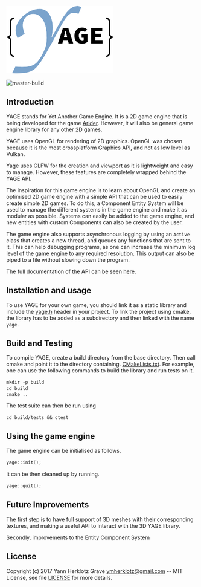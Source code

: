 ![yage-logo](/docs/yage.png "YAGE")

![master-build](https://travis-ci.org/ymherklotz/YAGE.svg?branch=master "Build Status")

## Introduction

YAGE stands for Yet Another Game Engine. It is a 2D game engine that is being
developed for the game [Arider](https://github.com/ymherklotz/Arider "Arider"). However,
it will also be general game engine library for any other 2D games.

YAGE uses OpenGL for rendering of 2D graphics. OpenGL was chosen because it is
the most crossplatform Graphics API, and not as low level as Vulkan.

Yage uses GLFW for the creation and viewport as it is lightweight and easy to
manage. However, these features are completely wrapped behind the YAGE API.

The inspiration for this game engine is to learn about OpenGL and create an
optimised 2D game engine with a simple API that can be used to easily create
simple 2D games. To do this, a Component Entity System will be used to manage
the different systems in the game engine and make it as modular as possible.
Systems can easily be added to the game engine, and new entities with custom
Components can also be created by the user.

The game engine also supports asynchronous logging by using an `Active` class
that creates a new thread, and queues any functions that are sent to it. This
can help debugging programs, as one can increase the minimum log level of the
game engine to any required resolution. This output can also be piped to a
file without slowing down the program.

The full documentation of the API can be seen 
[here](https://www.yannherklotz.com/YAGE).

## Installation and usage

To use YAGE for your own game, you should link it as a static library and
include the [yage.h](/include/YAGE/yage.h) header in your project. To link the
project using cmake, the library has to be added as a subdirectory and then
linked with the name `yage`.

## Build and Testing

To compile YAGE, create a build directory from the base directory. Then call
cmake and point it to the directory containing.
[CMakeLists.txt](/CMakeLists.txt).
For example, one can use the following commands to build the library and run
tests on it.

``` shell
mkdir -p build
cd build
cmake ..
```

The test suite can then be run using

``` shell
cd build/tests && ctest
```

## Using the game engine

The game engine can be initialised as follows.

``` c++
yage::init();
```

It can be then cleaned up by running.

``` c++
yage::quit();
```

## Future Improvements

The first step is to have full support of 3D meshes with their corresponding
textures, and making a useful API to interact with the 3D YAGE library.

Secondly, improvements to the Entity Component System 

## License

Copyright (c) 2017 Yann Herklotz Grave <ymherklotz@gmail.com> -- MIT License,
see file [LICENSE](/LICENSE) for more details.
